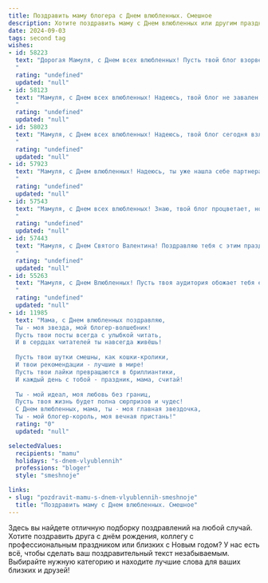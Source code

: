 ```yaml
---
title: Поздравить маму блогера с Днем влюбленных. Смешное
description: Хотите поздравить маму с Днем влюбленных или другим праздником? Наш ИИ создаст незабываемое поздравление, а вы обязательно выделитесь среди других.  
date: 2024-09-03
tags: second tag
wishes:
- id: 58223
  text: "Дорогая Мамуля, с Днем всех влюбленных! Пусть твой блог взорвется хитами и лайками, а подписчики шлют тебе только сердечки, а не негативные комментарии! 💖😂
  "
  rating: "undefined"
  updated: "null"
- id: 58123
  text: "Мамуля, с Днем всех влюбленных! Надеюсь, твой блог не завален сердечками и ты успеваешь уделять время себе и настоящим чувствам! 😜💖
  "
  rating: "undefined"
  updated: "null"
- id: 58023
  text: "Мамуля, с Днем всех влюбленных! Надеюсь, твой блог сегодня взлетит на вершину чартов, ведь любовь — самый лайкабельный контент! 😉❤️
  "
  rating: "undefined"
  updated: "null"
- id: 57923
  text: "Мамуля, с Днем влюбленных! Надеюсь, ты уже нашла себе партнера по лайкам и комментариям, ведь в этом году ты просто блогерская бомба! 😜💖
  "
  rating: "undefined"
  updated: "null"
- id: 57543
  text: "Мамуля, с Днем всех влюбленных! Знаю, твой блог процветает, но сегодня, пожалуйста, забудь про контент и наслаждайся любовью – своей и наших подписчиков! 😉❤️
  "
  rating: "undefined"
  updated: "null"
- id: 57443
  text: "Мамуля, с Днем Святого Валентина! Поздравляю тебя с этим праздником, который, как известно, придумали блогеры, чтобы продать больше валентинок и плюшевых мишек. Ну а ты, как главный блогер в моей жизни, заслуживаешь самую роскошную ленту, полную лайков и сердечек! Желаю тебе побольше вдохновения, подписчиков и, конечно же, неиссякаемой любви к своим зрителям! 😉
  "
  rating: "undefined"
  updated: "null"
- id: 55263
  text: "Мамуля, с Днем Влюбленных! Пусть твоя аудитория обожает тебя еще больше, чем я (хотя это сомнительно!), а лайки сыплются на тебя как снежная лавина! 😜❤️
  "
  rating: "undefined"
  updated: "null"
- id: 11985
  text: "Мама, с Днем влюбленных поздравляю,
  Ты - моя звезда, мой блогер-волшебник!
  Пусть твои посты всегда с улыбкой читать,
  И в сердцах читателей ты навсегда живёшь!
  
  Пусть твои шутки смешны, как кошки-кролики,
  И твои рекомендации - лучшие в мире!
  Пусть твои лайки превращаются в бриллиантики,
  И каждый день с тобой - праздник, мама, считай!
  
  Ты - мой идеал, моя любовь без границ,
  Пусть твоя жизнь будет полна сюрпризов и чудес!
  С Днем влюбленных, мама, ты - моя главная звездочка,
  Ты - мой блогер-король, моя вечная пристань!"
  rating: "0"
  updated: "null"

selectedValues:
  recipients: "mamu"
  holidays: "s-dnem-vlyublennih"
  professions: "bloger"
  style: "smeshnoje"

links:
- slug: "pozdravit-mamu-s-dnem-vlyublennih-smeshnoje"
  title: "Поздравить маму с Днем влюбленных. Смешное"
---
```


Здесь вы найдете отличную подборку поздравлений на любой случай. 
Хотите поздравить друга с днём рождения, коллегу с профессиональным праздником или близких с Новым годом? У нас есть всё, чтобы сделать ваш поздравительный текст незабываемым. Выбирайте нужную категорию и находите лучшие слова для ваших близких и друзей!
